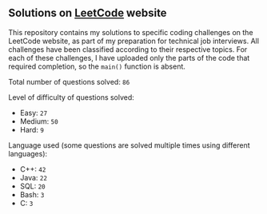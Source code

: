 ## Solutions on [LeetCode](https://leetcode.com/) website

This repository contains my solutions to specific coding challenges on the LeetCode website, as part of my preparation for technical job interviews. All challenges have been classified according to their respective topics. For each of these challenges, I have uploaded only the parts of the code that required completion, so the `main()` function is absent.

Total number of questions solved: `86`

Level of difficulty of questions solved:
* Easy: `27`
* Medium: `50`
* Hard: `9`

Language used (some questions are solved multiple times using different languages):
* C++: `42`
* Java: `22`
* SQL: `20`
* Bash: `3`
* C: `3`
